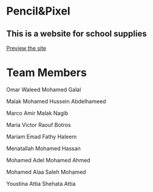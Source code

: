 # Pencil&Pixel 
## This is a website for school supplies 

[Preview the site](https://marcoamir404.github.io/Pencil-Pixel-IT-project-/)

# Team Members
Omar Waleed Mohamed Galal

Malak Mohamed Hussein Abdelhameed

Marco Amir Malak Nagib

Maria Victor Raouf Botros

Mariam Emad Fathy Haleem

Menatallah Mohamed Hassan

Mohamed Adel Mohamed Ahmed

Mohamed Alaa Saleh Mohamed

Youstina Attia Shehata Attia


